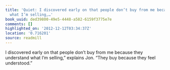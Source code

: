 ```yaml
---
title: 'Quiet: I discovered early on that people don’t buy from me because they understand
  what I’m selling,…'
book_uuid: ded39800-49e5-4448-a582-6159f3775e7e
comments: []
highlighted_on: '2012-12-12T03:34:37Z'
location: '0.716201'
source: readmill
---
```


I discovered early on that people don’t buy from me because they understand what I’m selling,” explains Jon. “They buy because they feel understood.”